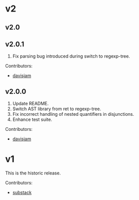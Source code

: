 # v2

## v2.0

## v2.0.1

1. Fix parsing bug introduced during switch to regexp-tree.

Contributors:
- [davisjam](https://github.com/davisjam)

## v2.0.0

1. Update README.
2. Switch AST library from ret to regexp-tree.
3. Fix incorrect handling of nested quantifiers in disjunctions.
4. Enhance test suite.

Contributors:
- [davisjam](https://github.com/davisjam)

# v1

This is the historic release.

Contributors:
- [substack](https://github.com/substack)
